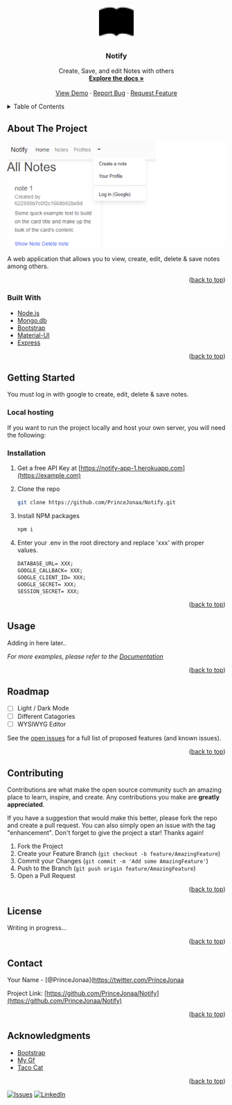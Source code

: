 <div id="top"></div>


<!-- PROJECT LOGO -->
<br />
<div align="center">
  <a href="https://github.com/PrinceJonaa/Notify">
    <img src="public/images/book-fill.svg" alt="Logo" width="80" height="80">
  </a>

<h3 align="center">Notify</h3>

  <p align="center">
    Create, Save, and edit Notes with others
    <br />
    <a href="https://github.com/PrinceJonaa/Notify"><strong>Explore the docs »</strong></a>
    <br />
    <br />
    <a href="http://notify-app-1.herokuapp.com">View Demo</a>
    ·
    <a href="https://github.com/PrinceJonaa/Notify/issues">Report Bug</a>
    ·
    <a href="https://github.com/PrinceJonaa/Notify/issues">Request Feature</a>
  </p>
</div>

<!-- TABLE OF CONTENTS -->
<details>
  <summary>Table of Contents</summary>
  <ol>
    <li>
      <a href="#about-the-project">About The Project</a>
      <ul>
        <li><a href="#built-with">Built With</a></li>
      </ul>
    </li>
    <li><a href="#usage">Usage</a></li>
    <li><a href="#roadmap">Roadmap</a></li>
    <li><a href="#contributing">Contributing</a></li>
    <li><a href="#license">License</a></li>
    <li><a href="#contact">Contact</a></li>
    <li><a href="#acknowledgments">Acknowledgments</a></li>
  </ol>
</details>

<!-- ABOUT THE PROJECT -->
## About The Project

<img src="public/images/screenshot.png">

A web application that allows you to view, create, edit, delete & save notes among others.

<p align="right">(<a href="#top">back to top</a>)</p>

### Built With

* [Node.js](https://nextjs.org/)
* [Mongo.db](https://www.mongodb.com/)
* [Bootstrap](https://getbootstrap.com)
* [Material-UI](https://material-ui.com/)
* [Express](https://expressjs.com/)

<p align="right">(<a href="#top">back to top</a>)</p>

<!-- GETTING STARTED -->
## Getting Started

You must log in with google to create, edit, delete & save notes.

### Local hosting

If you want to run the project locally and host your own server, you will need the following:


### Installation

1. Get a free API Key at [https://notify-app-1.herokuapp.com](https://example.com)
2. Clone the repo

   ```sh
   git clone https://github.com/PrinceJonaa/Notify.git
   ```

3. Install NPM packages

   ```sh
   npm i
   ```

4. Enter your .env in the root directory and replace 'xxx' with proper values.

   ```
   DATABASE_URL= XXX;
   GOOGLE_CALLBACK= XXX;
   GOOGLE_CLIENT_ID= XXX;
   GOOGLE_SECRET= XXX;
   SESSION_SECRET= XXX;
   ```

<p align="right">(<a href="#top">back to top</a>)</p>

<!-- USAGE EXAMPLES -->
## Usage

Adding in here later..

_For more examples, please refer to the [Documentation](https://example.com)_

<p align="right">(<a href="#top">back to top</a>)</p>

<!-- ROADMAP -->
## Roadmap

* [ ] Light / Dark Mode
* [ ] Different Catagories
* [ ] WYSIWYG Editor

See the [open issues](https://github.com/PrinceJonaa/Notify/issues) for a full list of proposed features (and known issues).

<p align="right">(<a href="#top">back to top</a>)</p>

<!-- CONTRIBUTING -->
## Contributing

Contributions are what make the open source community such an amazing place to learn, inspire, and create. Any contributions you make are **greatly appreciated**.

If you have a suggestion that would make this better, please fork the repo and create a pull request. You can also simply open an issue with the tag "enhancement".
Don't forget to give the project a star! Thanks again!

1. Fork the Project
2. Create your Feature Branch (`git checkout -b feature/AmazingFeature`)
3. Commit your Changes (`git commit -m 'Add some AmazingFeature'`)
4. Push to the Branch (`git push origin feature/AmazingFeature`)
5. Open a Pull Request

<p align="right">(<a href="#top">back to top</a>)</p>

<!-- LICENSE -->
## License

Writing in progress...

<p align="right">(<a href="#top">back to top</a>)</p>

<!-- CONTACT -->
## Contact

Your Name - [@PrinceJonaa](https://twitter.com/PrinceJonaa

Project Link: [https://github.com/PrinceJonaa/Notify](https://github.com/PrinceJonaa/Notify)

<p align="right">(<a href="#top">back to top</a>)</p>

<!-- ACKNOWLEDGMENTS -->
## Acknowledgments

* [Bootstrap]()
* [My Gf]()
* [Taco Cat]()

<p align="right">(<a href="#top">back to top</a>)</p>

[![Issues][issues-shield]][issues-url]
[![LinkedIn][linkedin-shield]][linkedin-url]


<!-- MARKDOWN LINKS & IMAGES -->
<!-- https://www.markdownguide.org/basic-syntax/#reference-style-links -->
[contributors-shield]: https://img.shields.io/github/contributors/PrinceJonaa/Notify.svg?style=for-the-badge
[contributors-url]: https://github.com/PrinceJonaa/Notify/graphs/contributors
[forks-shield]: https://img.shields.io/github/forks/PrinceJonaa/Notify.svg?style=for-the-badge
[forks-url]: https://github.com/PrinceJonaa/Notify/network/members
[stars-shield]: https://img.shields.io/github/stars/PrinceJonaa/Notify.svg?style=for-the-badge
[stars-url]: https://github.com/PrinceJonaa/Notify/stargazers
[issues-shield]: https://img.shields.io/github/issues/PrinceJonaa/Notify.svg?style=for-the-badge
[issues-url]: https://github.com/PrinceJonaa/Notify/issues
[license-shield]: https://img.shields.io/github/license/PrinceJonaa/Notify.svg?style=for-the-badge
[license-url]: https://github.com/PrinceJonaa/Notify/blob/master/LICENSE.txt
[linkedin-shield]: https://img.shields.io/badge/-LinkedIn-black.svg?style=for-the-badge&logo=linkedin&colorB=555
[linkedin-url]: https://linkedin.com/in/jonathan-bonner-professional
[product-screenshot]: images/screenshot.png
